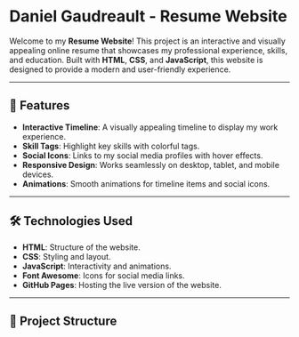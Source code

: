 # Daniel Gaudreault - Resume Website

Welcome to my **Resume Website**! This project is an interactive and visually appealing online resume that showcases my professional experience, skills, and education. Built with **HTML**, **CSS**, and **JavaScript**, this website is designed to provide a modern and user-friendly experience.

---

## 🚀 Features

- **Interactive Timeline**: A visually appealing timeline to display my work experience.
- **Skill Tags**: Highlight key skills with colorful tags.
- **Social Icons**: Links to my social media profiles with hover effects.
- **Responsive Design**: Works seamlessly on desktop, tablet, and mobile devices.
- **Animations**: Smooth animations for timeline items and social icons.

---

## 🛠️ Technologies Used

- **HTML**: Structure of the website.
- **CSS**: Styling and layout.
- **JavaScript**: Interactivity and animations.
- **Font Awesome**: Icons for social media links.
- **GitHub Pages**: Hosting the live version of the website.

---

## 📂 Project Structure
